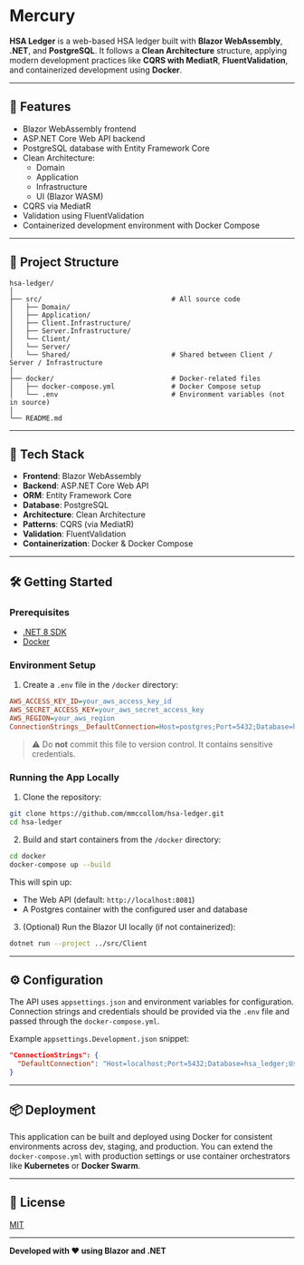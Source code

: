 # Mercury

**HSA Ledger** is a web-based HSA ledger built with **Blazor WebAssembly**, **.NET**, and **PostgreSQL**. It follows a **Clean Architecture** structure, applying modern development practices like **CQRS with MediatR**, **FluentValidation**, and containerized development using **Docker**.

---

## 🚀 Features

- Blazor WebAssembly frontend
- ASP.NET Core Web API backend
- PostgreSQL database with Entity Framework Core
- Clean Architecture:
    - Domain
    - Application
    - Infrastructure
    - UI (Blazor WASM)
- CQRS via MediatR
- Validation using FluentValidation
- Containerized development environment with Docker Compose

---

## 📁 Project Structure

```
hsa-ledger/
│
├── src/                                # All source code
│   ├── Domain/          
│   ├── Application/     
│   ├── Client.Infrastructure/
│   ├── Server.Infrastructure/  
│   └── Client/  
│   └── Server/         
│   └── Shared/                         # Shared between Client / Server / Infrastructure              
│
├── docker/                             # Docker-related files
│   ├── docker-compose.yml              # Docker Compose setup
│   └── .env                            # Environment variables (not in source)
│
└── README.md
```

---

## 🧪 Tech Stack

- **Frontend**: Blazor WebAssembly
- **Backend**: ASP.NET Core Web API
- **ORM**: Entity Framework Core
- **Database**: PostgreSQL
- **Architecture**: Clean Architecture
- **Patterns**: CQRS (via MediatR)
- **Validation**: FluentValidation
- **Containerization**: Docker & Docker Compose

---

## 🛠️ Getting Started

### Prerequisites

- [.NET 8 SDK](https://dotnet.microsoft.com/)
- [Docker](https://www.docker.com/products/docker-desktop)

### Environment Setup

1. Create a `.env` file in the `/docker` directory:

```ini
AWS_ACCESS_KEY_ID=your_aws_access_key_id
AWS_SECRET_ACCESS_KEY=your_aws_secret_access_key
AWS_REGION=your_aws_region
ConnectionStrings__DefaultConnection=Host=postgres;Port=5432;Database=hsa_ledger;Username=hsa;Password=dev_testing!
```

> ⚠️ Do **not** commit this file to version control. It contains sensitive credentials.

### Running the App Locally

1. Clone the repository:

```bash
git clone https://github.com/mmccollom/hsa-ledger.git
cd hsa-ledger
```

2. Build and start containers from the `/docker` directory:

```bash
cd docker
docker-compose up --build
```

This will spin up:
- The Web API (default: `http://localhost:8081`)
- A Postgres container with the configured user and database

3. (Optional) Run the Blazor UI locally (if not containerized):

```bash
dotnet run --project ../src/Client
```

---

## ⚙️ Configuration

The API uses `appsettings.json` and environment variables for configuration. Connection strings and credentials should be provided via the `.env` file and passed through the `docker-compose.yml`.

Example `appsettings.Development.json` snippet:

```json
"ConnectionStrings": {
  "DefaultConnection": "Host=localhost;Port=5432;Database=hsa_ledger;Username=${POSTGRES_USER};Password=${POSTGRES_PASSWORD}"
}
```

---

## 📦 Deployment

This application can be built and deployed using Docker for consistent environments across dev, staging, and production. You can extend the `docker-compose.yml` with production settings or use container orchestrators like **Kubernetes** or **Docker Swarm**.

---

## 📄 License

[MIT](LICENSE)

---

**Developed with ❤️ using Blazor and .NET**
